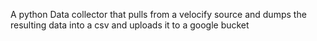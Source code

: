 A python Data collector that pulls from a velocify source and dumps the resulting data into a csv and uploads it to a google bucket